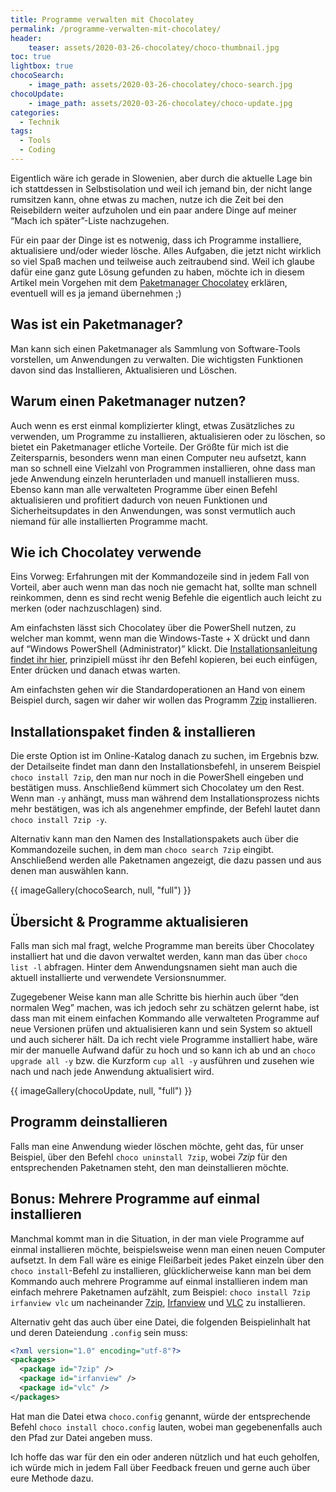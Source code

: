 ```yaml
---
title: Programme verwalten mit Chocolatey
permalink: /programme-verwalten-mit-chocolatey/
header:
    teaser: assets/2020-03-26-chocolatey/choco-thumbnail.jpg
toc: true
lightbox: true
chocoSearch:
    - image_path: assets/2020-03-26-chocolatey/choco-search.jpg
chocoUpdate:
    - image_path: assets/2020-03-26-chocolatey/choco-update.jpg
categories:
  - Technik
tags:
  - Tools
  - Coding
---
```


Eigentlich wäre ich gerade in Slowenien, aber durch die aktuelle Lage bin ich stattdessen in Selbstisolation und 
weil ich jemand bin, der nicht lange rumsitzen kann, ohne etwas zu machen, 
nutze ich die Zeit bei den Reisebildern weiter aufzuholen und ein paar andere Dinge auf meiner “Mach ich später”-Liste nachzugehen.

Für ein paar der Dinge ist es notwenig, dass ich Programme installiere, aktualisiere und/oder wieder lösche. 
Alles Aufgaben, die jetzt nicht wirklich so viel Spaß machen und teilweise auch zeitraubend sind. 
Weil ich glaube dafür eine ganz gute Lösung gefunden zu haben, 
möchte ich in diesem Artikel mein Vorgehen mit dem [Paketmanager Chocolatey](https://chocolatey.org/) erklären, 
eventuell will es ja jemand übernehmen ;)

## Was ist ein Paketmanager?

Man kann sich einen Paketmanager als Sammlung von Software-Tools vorstellen, um Anwendungen zu verwalten. 
Die wichtigsten Funktionen davon sind das Installieren, Aktualisieren und Löschen.

## Warum einen Paketmanager nutzen?

Auch wenn es erst einmal komplizierter klingt, etwas Zusätzliches zu verwenden, um Programme zu installieren, 
aktualisieren oder zu löschen, so bietet ein Paketmanager etliche Vorteile. 
Der Größte für mich ist die Zeitersparnis, besonders wenn man einen Computer neu aufsetzt, kann man so schnell eine 
Vielzahl von Programmen installieren, ohne dass man jede Anwendung einzeln herunterladen und manuell installieren muss.
Ebenso kann man alle verwalteten Programme über einen Befehl aktualisieren und profitiert dadurch von neuen Funktionen 
und Sicherheitsupdates in den Anwendungen, was sonst vermutlich auch niemand für alle installierten Programme macht.

## Wie ich Chocolatey verwende

Eins Vorweg: Erfahrungen mit der Kommandozeile sind in jedem Fall von Vorteil, aber auch wenn man das noch nie gemacht hat, 
sollte man schnell reinkommen, denn es sind recht wenig Befehle die eigentlich auch leicht zu merken (oder nachzuschlagen) sind.

Am einfachsten lässt sich Chocolatey über die PowerShell nutzen, zu welcher man kommt, 
wenn man die Windows-Taste + X drückt und dann auf “Windows PowerShell (Administrator)” klickt. 
Die [Installationsanleitung findet ihr hier](https://chocolatey.org/install), prinzipiell müsst ihr den Befehl kopieren, bei euch einfügen, 
Enter drücken und danach etwas warten.

Am einfachsten gehen wir die Standardoperationen an Hand von einem Beispiel durch, 
sagen wir daher wir wollen das Programm [7zip](https://www.7-zip.de/) installieren.

## Installationspaket finden & installieren

Die erste Option ist im Online-Katalog danach zu suchen, im Ergebnis bzw. der Detailseite findet man dann den Installationsbefehl, 
in unserem Beispiel `choco install 7zip`, den man nur noch in die PowerShell eingeben und bestätigen muss. 
Anschließend kümmert sich Chocolatey um den Rest. Wenn man `-y` anhängt, muss man während dem Installationsprozess nichts mehr bestätigen, 
was ich als angenehmer empfinde, der Befehl lautet dann `choco install 7zip -y`.

Alternativ kann man den Namen des Installationspakets auch über die Kommandozeile suchen, in dem man `choco search 7zip` eingibt. 
Anschließend werden alle Paketnamen angezeigt, die dazu passen und aus denen man auswählen kann.

{{ imageGallery(chocoSearch, null, "full") }}

## Übersicht & Programme aktualisieren

Falls man sich mal fragt, welche Programme man bereits über Chocolatey installiert hat und die davon verwaltet werden, 
kann man das über `choco list -l` abfragen. Hinter dem Anwendungsnamen sieht man auch die aktuell installierte und verwendete Versionsnummer.

Zugegebener Weise kann man alle Schritte bis hierhin auch über “den normalen Weg” machen, was ich jedoch sehr zu schätzen gelernt habe, 
ist dass man mit einem einfachen Kommando alle verwalteten Programme auf neue Versionen prüfen und aktualisieren kann 
und sein System so aktuell und auch sicherer hält. 
Da ich recht viele Programme installiert habe, wäre mir der manuelle Aufwand dafür zu hoch und 
so kann ich ab und an `choco upgrade all -y` bzw. die Kurzform `cup all -y` ausführen und zusehen wie nach und nach jede Anwendung aktualisiert wird.

{{ imageGallery(chocoUpdate, null, "full") }}

## Programm deinstallieren

Falls man eine Anwendung wieder löschen möchte, geht das, für unser Beispiel, über den Befehl `choco uninstall 7zip`, 
wobei *7zip* für den entsprechenden Paketnamen steht, den man deinstallieren möchte. 

## Bonus: Mehrere Programme auf einmal installieren

Manchmal kommt man in die Situation, in der man viele Programme auf einmal installieren möchte, 
beispielsweise wenn man einen neuen Computer aufsetzt. In dem Fall wäre es einige Fleißarbeit jedes Paket einzeln über 
den `choco install`-Befehl zu installieren, glücklicherweise kann man bei dem Kommando auch mehrere Programme auf 
einmal installieren indem man einfach mehrere Paketnamen aufzählt, zum Beispiel: `choco install 7zip irfanview vlc` um 
nacheinander [7zip](https://www.7-zip.de/), [Irfanview](https://www.irfanview.com/) und [VLC](https://www.videolan.org/vlc/index.de.html) zu installieren.

Alternativ geht das auch über eine Datei, die folgenden Beispielinhalt hat und deren Dateiendung `.config` sein muss:
```xml
<?xml version="1.0" encoding="utf-8"?>
<packages>
  <package id="7zip" />
  <package id="irfanview" />
  <package id="vlc" />
</packages>
```
Hat man die Datei etwa `choco.config` genannt, würde der entsprechende Befehl `choco install choco.config` lauten, 
wobei man gegebenenfalls auch den Pfad zur Datei angeben muss.

Ich hoffe das war für den ein oder anderen nützlich und hat euch geholfen, 
ich würde mich in jedem Fall über Feedback freuen und gerne auch über eure Methode dazu.

